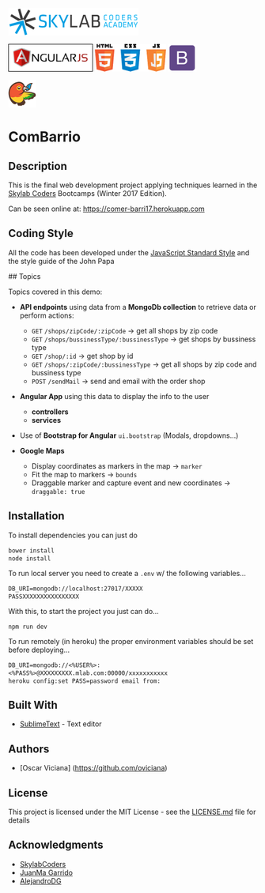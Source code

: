 [![Skylab](https://github.com/Iggy-Codes/logo-images/blob/master/logos/skylab-56.png)](http://www.skylabcoders.com/)

[![AngularJS](https://github.com/Iggy-Codes/logo-images/blob/master/logos/angularjs.png)](https://angularjs.org/)
[![HTML5, CSS3 and JS](https://github.com/Iggy-Codes/logo-images/blob/master/logos/html5-css3-js.png)](https://www.w3.org/)
[![Bootstrap](https://github.com/Iggy-Codes/logo-images/blob/master/logos/bootstrap.png)](http://getbootstrap.com/)

[![Bower](https://github.com/Iggy-Codes/logo-images/blob/master/logos/bower.png)](https://bower.io//)


# ComBarrio

## Description

This is the final web development project applying techniques learned in the [Skylab Coders](http://www.skylabcoders.com/en/) Bootcamps (Winter 2017 Edition).

Can be seen online at: https://comer-barri17.herokuapp.com


## Coding Style

All the code has been developed under the [JavaScript Standard Style](http://standardjs.com/) and the style guide of the John Papa

## Topics

Topics covered in this demo:

- **API endpoints** using data from a **MongoDb collection** to retrieve data or perform actions:
    + `GET` `/shops/zipCode/:zipCode` → get all shops by zip code
    + `GET` `/shops/bussinessType/:bussinessType` → get shops by bussiness type
    + `GET` `/shop/:id` → get shop by id
    + `GET` `/shops/:zipCode/:bussinessType` → get all shops by zip code and bussiness type
    + `POST` `/sendMail` → send and email with the order shop
    

- **Angular App** using this data to display the info to the user
    + **controllers**
    + **services**

- Use of **Bootstrap for Angular** `ui.bootstrap` (Modals, dropdowns...)

- **Google Maps**
    + Display coordinates as markers in the map → `marker`
    + Fit the map to markers → `bounds`
    + Draggable marker and capture event and new coordinates → `draggable: true`

## Installation 

To install dependencies you can just do

```
bower install
node install
```


To run local server you need to create a `.env` w/ the following variables...

    DB_URI=mongodb://localhost:27017/XXXXX
    PASSXXXXXXXXXXXXXXXX

With this, to start the project you just can do... 

    npm run dev

To run remotely (in heroku) the proper environment variables should be set before deploying...

    DB_URI=mongodb://<%USER%>:<%PASS%>@XXXXXXXXX.mlab.com:00000/xxxxxxxxxxx
    heroku config:set PASS=password email from:


## Built With

* [SublimeText](http://https://www.sublimetext.com/) - Text editor

## Authors

* [Oscar Viciana] (https://github.com/oviciana)

## License

This project is licensed under the MIT License - see the [LICENSE.md](LICENSE.md) file for details

## Acknowledgments

* [SkylabCoders](https://github.com/SkylabCoders)
* [JuanMa Garrido](https://github.com/juanmaguitar)
* [AlejandroDG](https://github.com/agandia9)
